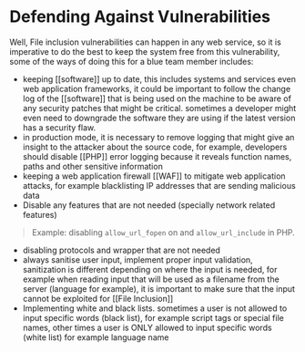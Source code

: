 # Defending Against Vulnerabilities
Well, File inclusion vulnerabilities can happen in any web service, so it is imperative to do the best to keep the system free from this vulnerability, some of the ways of doing this for a blue team member includes:
- keeping [[software]] up to date, this includes systems and services even web application frameworks, it could be important to follow the change log of the [[software]] that is being used on the machine to be aware of any security patches that might be critical. sometimes a developer might even need to downgrade the software they are using if the latest version has a security flaw.
- in production mode, it is necessary to remove logging that might give an insight to the attacker about the source code, for example, developers should disable [[PHP]] error logging because it reveals function names, paths and other sensitive information
- keeping a web application firewall [[WAF]] to mitigate web application attacks, for example blacklisting IP addresses that are sending malicious data
- Disable any features that are not needed (specially network related features)
>Example: disabling `allow_url_fopen` on and `allow_url_include` in PHP.

- disabling protocols and wrapper that are not needed
- always sanitise user input, implement proper input validation, sanitization is different depending on where the input is needed, for example when reading input that will be used as a filename from the server (language for example), it is important to make sure that the input cannot be exploited for [[File Inclusion]]
- Implementing white and black lists. sometimes a user is not allowed to input specific words (black list), for example script tags or special file names, other times a user is ONLY allowed to input specific words (white list) for example language name